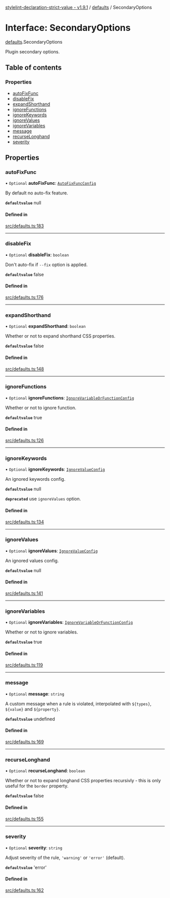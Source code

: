 [stylelint-declaration-strict-value - v1.9.1](../README.md) / [defaults](../modules/defaults.md) / SecondaryOptions

# Interface: SecondaryOptions

[defaults](../modules/defaults.md).SecondaryOptions

Plugin secondary options.

## Table of contents

### Properties

- [autoFixFunc](defaults.SecondaryOptions.md#autofixfunc)
- [disableFix](defaults.SecondaryOptions.md#disablefix)
- [expandShorthand](defaults.SecondaryOptions.md#expandshorthand)
- [ignoreFunctions](defaults.SecondaryOptions.md#ignorefunctions)
- [ignoreKeywords](defaults.SecondaryOptions.md#ignorekeywords)
- [ignoreValues](defaults.SecondaryOptions.md#ignorevalues)
- [ignoreVariables](defaults.SecondaryOptions.md#ignorevariables)
- [message](defaults.SecondaryOptions.md#message)
- [recurseLonghand](defaults.SecondaryOptions.md#recurselonghand)
- [severity](defaults.SecondaryOptions.md#severity)

## Properties

### autoFixFunc

• `Optional` **autoFixFunc**: [`AutoFixFuncConfig`](../modules/defaults.md#autofixfuncconfig)

By default no auto-fix feature.

**`defaultvalue`** null

#### Defined in

[src/defaults.ts:183](https://github.com/AndyOGo/stylelint-declaration-strict-value/blob/e79311f/src/defaults.ts#L183)

___

### disableFix

• `Optional` **disableFix**: `boolean`

Don't auto-fix if `--fix` option is applied.

**`defaultvalue`** false

#### Defined in

[src/defaults.ts:176](https://github.com/AndyOGo/stylelint-declaration-strict-value/blob/e79311f/src/defaults.ts#L176)

___

### expandShorthand

• `Optional` **expandShorthand**: `boolean`

Whether or not to expand shorthand CSS properties.

**`defaultvalue`** false

#### Defined in

[src/defaults.ts:148](https://github.com/AndyOGo/stylelint-declaration-strict-value/blob/e79311f/src/defaults.ts#L148)

___

### ignoreFunctions

• `Optional` **ignoreFunctions**: [`IgnoreVariableOrFunctionConfig`](../modules/defaults.md#ignorevariableorfunctionconfig)

Whether or not to ignore function.

**`defaultvalue`** true

#### Defined in

[src/defaults.ts:126](https://github.com/AndyOGo/stylelint-declaration-strict-value/blob/e79311f/src/defaults.ts#L126)

___

### ignoreKeywords

• `Optional` **ignoreKeywords**: [`IgnoreValueConfig`](../modules/defaults.md#ignorevalueconfig)

An ignored keywords config.

**`defaultvalue`** null

**`deprecated`** use `ignoreValues` option.

#### Defined in

[src/defaults.ts:134](https://github.com/AndyOGo/stylelint-declaration-strict-value/blob/e79311f/src/defaults.ts#L134)

___

### ignoreValues

• `Optional` **ignoreValues**: [`IgnoreValueConfig`](../modules/defaults.md#ignorevalueconfig)

An ignored values config.

**`defaultvalue`** null

#### Defined in

[src/defaults.ts:141](https://github.com/AndyOGo/stylelint-declaration-strict-value/blob/e79311f/src/defaults.ts#L141)

___

### ignoreVariables

• `Optional` **ignoreVariables**: [`IgnoreVariableOrFunctionConfig`](../modules/defaults.md#ignorevariableorfunctionconfig)

Whether or not to ignore variables.

**`defaultvalue`** true

#### Defined in

[src/defaults.ts:119](https://github.com/AndyOGo/stylelint-declaration-strict-value/blob/e79311f/src/defaults.ts#L119)

___

### message

• `Optional` **message**: `string`

A custom message when a rule is violated, interpolated with `${types}`, `${value}` and `${property}`.

**`defaultvalue`** undefined

#### Defined in

[src/defaults.ts:169](https://github.com/AndyOGo/stylelint-declaration-strict-value/blob/e79311f/src/defaults.ts#L169)

___

### recurseLonghand

• `Optional` **recurseLonghand**: `boolean`

Whether or not to expand longhand CSS properties recursivly - this is only useful for the `border` property.

**`defaultvalue`** false

#### Defined in

[src/defaults.ts:155](https://github.com/AndyOGo/stylelint-declaration-strict-value/blob/e79311f/src/defaults.ts#L155)

___

### severity

• `Optional` **severity**: `string`

Adjust severity of the rule, `'warning'` or `'error'` (default).

**`defaultvalue`** 'error'

#### Defined in

[src/defaults.ts:162](https://github.com/AndyOGo/stylelint-declaration-strict-value/blob/e79311f/src/defaults.ts#L162)
